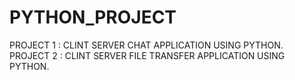 # PYTHON_PROJECT
PROJECT 1 : CLINT SERVER CHAT APPLICATION USING PYTHON.
PROJECT 2 : CLINT SERVER FILE TRANSFER APPLICATION USING PYTHON.

